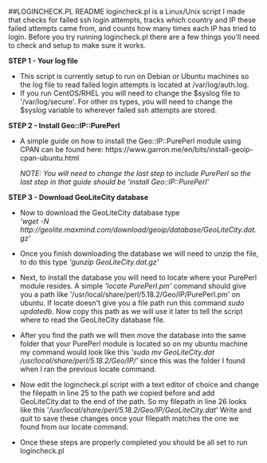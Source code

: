 ##LOGINCHECK.PL README
logincheck.pl is a Linux/Unix script I made that checks for failed ssh login attempts, tracks which country and IP these failed attempts came from, and counts how many times each IP has tried to login. Before you try running logincheck.pl there are a few things you'll need to check and setup to make sure it works. 

<b>STEP 1 - Your log file</b><br>
<ul> <li> This script is currently setup to run on Debian or Ubuntu machines so the log file to read failed login attempts is located at /var/log/auth.log. </li>
<li>If you run CentOS/RHEL you will need to change the $syslog file to '/var/log/secure'. For other os types, you will need to change the $syslog variable to wherever failed ssh attempts are stored.</li> </ul>


<b>STEP 2 - Install Geo::IP::PurePerl</b><br>
<ul> <li>A simple guide on how to install the Geo::IP::PurePerl module using CPAN can be found here:  https://www.garron.me/en/bits/install-geoip-cpan-ubuntu.html </ul> </li>

<ul><i>NOTE: You will need to change the last step to include PurePerl so the last step in that guide should be 'install Geo::IP::PurePerl'</i></ul>

<b>STEP 3 - Download GeoLiteCity database</b><br>
<ul><li>Now to download the GeoLiteCity database type <br><i> 'wget -N http://geolite.maxmind.com/download/geoip/database/GeoLiteCity.dat.gz'</i></li></ul>

<ul><li>Once you finish downloading the database we will need to unzip the file, to do this type <i>'gunzip GeoLiteCity.dat.gz'</i> </li> </ul>

<ul><li>Next, to install the database you will need to locate where your PurePerl module resides. A simple <i>'locate PurePerl.pm'</i> command should give you a path like '/usr/local/share/perl/5.18.2/Geo/IP/PurePerl.pm' on ubuntu. If locate doesn't give you a file path run this command <i> sudo updatedb</i>. Now copy this path as we will use it later to tell the script where to read the GeoLiteCity database file.</li></ul>

<ul><li>After you find the path we will then move the database into the same folder that your PurePerl module is located so on my ubuntu machine my command would look like this <i>'sudo mv GeoLiteCity.dat /usr/local/share/perl/5.18.2/Geo/IP/'</i> since this was the folder I found when I ran the previous locate command.</li> </ul>

<ul><li>Now edit the logincheck.pl script with a text editor of choice and change the filepath in line 25 to the path we copied before and add GeoLiteCity.dat to the end of the path. So my filepath in line 26 looks like this '<i>/usr/local/share/perl/5.18.2/Geo/IP/GeoLiteCity.dat</i>' Write and quit to save these changes once your filepath matches the one we found from our locate command.</ul></li> 
<ul><li>
Once these steps are properly completed you should be all set to run logincheck.pl
